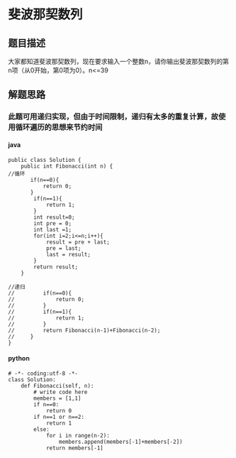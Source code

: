 # 斐波那契数列
## 题目描述
大家都知道斐波那契数列，现在要求输入一个整数n，请你输出斐波那契数列的第n项（从0开始，第0项为0）。n<=39 
## 解题思路
### 此题可用递归实现，但由于时间限制，递归有太多的重复计算，故使用循环遍历的思想来节约时间
#### java
```
public class Solution {
    public int Fibonacci(int n) {
//循环
       if(n==0){
           return 0;
       } 
        if(n==1){
            return 1;
        }
        int result=0;
        int pre = 0;
        int last =1;
        for(int i=2;i<=n;i++){
            result = pre + last;
            pre = last;
            last = result;
        }
        return result;
    }
        
//递归
//         if(n==0){
//             return 0;
//         }
//         if(n==1){
//             return 1;
//         }
//         return Fibonacci(n-1)+Fibonacci(n-2);
//     }
}
```


#### python
```
# -*- coding:utf-8 -*-
class Solution:
    def Fibonacci(self, n):
        # write code here
        members = [1,1]
        if n==0:
            return 0
        if n==1 or n==2:
            return 1
        else:
            for i in range(n-2):
                members.append(members[-1]+members[-2])
            return members[-1]
```
